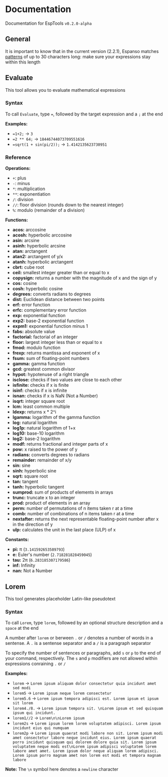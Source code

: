 # Documentation

Documentation for EspTools `v0.2.0-alpha`

## General

It is important to know that in the current version (2.2.1), Espanso matches [patterns](https://espanso.org/docs/matches/regex-triggers/) of up to 30 characters long: make sure your expressions stay within this length

## Evaluate

This tool allows you to evaluate mathematical expressions

### Syntax

To call `Evaluate`, type `=`, followed by the target expression and a `;` at the end

**Examples:**
- `=1+2;` -> `3`
-  `=2 ** 64;` -> `18446744073709551616`
- `=sqrt(1 + sin(pi/2));` -> `1.4142135623730951`

### Reference

**Operations:**
- `+`: plus
- `-`: minus
- `*`: multiplication
- `**`: exponentiation
- `/`: division
- `//`: floor division (rounds down to the nearest integer)
- `%`: modulo (remainder of a division)

**Functions:**
- **acos:** arccosine
- **acosh:** hyperbolic arccosine
- **asin:** arcsine
- **asinh:** hyperbolic arcsine
- **atan:** arctangent
- **atan2:** arctangent of y/x
- **atanh:** hyperbolic arctangent
- **cbrt:** cube root
- **ceil:** smallest integer greater than or equal to x
- **copysign:** returns a number with the magnitude of x and the sign of y
- **cos:** cosine
- **cosh:** hyperbolic cosine
- **degrees:** converts radians to degrees
- **dist:** Euclidean distance between two points
- **erf:** error function
- **erfc:** complementary error function
- **exp:** exponential function
- **exp2:** base-2 exponential function
- **expm1:** exponential function minus 1
- **fabs:** absolute value
- **factorial:** factorial of an integer
- **floor:** largest integer less than or equal to x
- **fmod:** modulo function
- **frexp:** returns mantissa and exponent of x
- **fsum:** sum of floating-point numbers
- **gamma:** gamma function
- **gcd:** greatest common divisor
- **hypot:** hypotenuse of a right triangle
- **isclose:** checks if two values are close to each other
- **isfinite:** checks if x is finite
- **isinf:** checks if x is infinite
- **isnan:** checks if x is NaN (Not a Number)
- **isqrt:** integer square root
- **lcm:** least common multiple
- **ldexp:** returns x * 2^i
- **lgamma:** logarithm of the gamma function
- **log:** natural logarithm
- **log1p:** natural logarithm of 1+x
- **log10:** base-10 logarithm
- **log2:** base-2 logarithm
- **modf:** returns fractional and integer parts of x
- **pow:** x raised to the power of y
- **radians:** converts degrees to radians
- **remainder:** remainder of x/y
- **sin:** sine
- **sinh:** hyperbolic sine
- **sqrt:** square root
- **tan:** tangent
- **tanh:** hyperbolic tangent
- **sumprod:** sum of products of elements in arrays
- **trunc:** truncate x to an integer
- **prod:** product of elements in an array
- **perm:** number of permutations of n items taken r at a time
- **comb:** number of combinations of n items taken r at a time
- **nextafter:** returns the next representable floating-point number after x in the direction of y
- **ulp:** calculates the unit in the last place (ULP) of x

**Constants:**
- **pi:** π (`3.141592653589793`)
- **e:** Euler's number (`2.718281828459045`)
- **tau:** 2π (`6.283185307179586`)
- **inf:** Infinity
- **nan:** Not a Number

## Lorem

This tool generates placeholder Latin-like pseudotext

### Syntax

To call `Lorem`, type `lorem`, followed by an optional structure description and a `space` at the end

A number after `lorem` or berween `.` or `/` denotes a number of words in a sentense. A `.` is a sentense separator and a `/` is a paragraph separator

To specify the number of sentences or paragraphs, add `s` or `p` to the end of your command, respectively. The `s` and `p` modifiers are not allowed within expressions conraining `.` or `/`

**Examples:**
- `lorem` -> `Lorem ipsum aliquam dolor consectetur quia incidunt amet sed modi`
- `lorem5` -> `Lorem ipsum neque lorem consectetur`
- `lorem5.6` -> `Lorem ipsum tempora adipisci est. Lorem ipsum et ipsum sit lorem`
- `lorem4./8.` -> `Lorem ipsum tempora sit. \nLorem ipsum et sed quisquam ipsum qui incidunt.`
- `lorem1//2` -> `Lorem\n\nLorem ipsum`
- `lorem2s` -> `Lorem ipsum lorem lorem voluptatem adipisci. Lorem ipsum incidunt eius qui numquam`
- `lorem2p` -> `Lorem ipsum quaerat modi labore non sit. Lorem ipsum modi amet consectetur labore neque incidunt eius. Lorem ipsum quaerat porro incidunt quisquam qui dolorem dolore quia sit. Lorem ipsum voluptatem neque modi est\nLorem ipsum adipisci voluptatem lorem labore amet amet. Lorem ipsum dolor neque aliquam lorem adipisci. Lorem ipsum porro magnam amet non lorem est modi et tempora magnam labore`

**Note:** The `\n` symbol here denotes a `newline` character